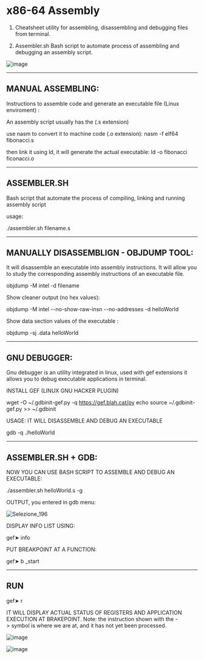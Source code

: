 # x86-64 Assembly

1) Cheatsheet utility for assembling, disassembling and debugging files from terminal.

2) Assembler.sh Bash script to automate process of assembling and debugging an assembly script. 

![image](https://user-images.githubusercontent.com/118491337/202597717-2277d022-e3dd-4473-9fe1-aae28ea0e8ed.png)





------------------
MANUAL ASSEMBLING:
------------------

Instructions to assemble code and generate an executable file (Linux enviroment) :

An assembly script usually has the (.s extension)

use nasm to convert it to machine code (.o extension): nasm -f elf64 fibonacci.s

then link it using ld, it will generate the actual executable: ld -o fibonacci ficonacci.o



------------
ASSEMBLER.SH
------------

Bash script that automate the process of compiling, linking and running assembly script

usage:

./assembler.sh filename.s



--------------------------------------------
MANUALLY DISASSEMBLIGN - OBJDUMP TOOL:
--------------------------------------------

It will disassemble an executable into assembly instructions. It will allow you to study the corresponding assembly instructions of an executable file. 

objdump -M intel -d filename

Show cleaner output (no hex values):

objdump -M intel --no-show-raw-insn --no-addresses -d helloWorld

Show data section values of the executable :

objdump -sj .data helloWorld


-------------
GNU DEBUGGER:
-------------

Gnu debugger is an utility integrated in linux, used with gef extensions it allows you to debug executable applications in terminal.

INSTALL GEF (LINUX GNU HACKER PLUGIN)

wget -O ~/.gdbinit-gef.py -q https://gef.blah.cat/py
echo source ~/.gdbinit-gef.py >> ~/.gdbinit

USAGE: IT WILL DISASSEMBLE AND DEBUG AN EXECUTABLE

gdb -q ./helloWorld



-------------------
ASSEMBLER.SH + GDB:
-------------------

NOW YOU CAN USE BASH SCRIPT TO ASSEMBLE AND DEBUG AN EXECUTABLE:

./assembler.sh helloWorld.s -g


OUTPUT, you entered in gdb menu:

![Selezione_196](https://user-images.githubusercontent.com/118491337/202596562-da46264f-9b60-4ca9-be59-404e913a6435.png)


DISPLAY INFO LIST USING:

gef➤ info


PUT BREAKPOINT AT A FUNCTION:

gef➤  b _start


----------------
RUN
----------------

gef➤ r

IT WILL DISPLAY ACTUAL STATUS OF REGISTERS AND APPLICATION EXECUTION AT BRAKEPOINT.
Note: the instruction shown with the -> symbol is where we are at, and it has not yet been processed.

![image](https://user-images.githubusercontent.com/118491337/202597717-2277d022-e3dd-4473-9fe1-aae28ea0e8ed.png)

![image](https://user-images.githubusercontent.com/118491337/202597624-9646a79f-3816-4835-bdcb-9007d0baf0a9.png)
































